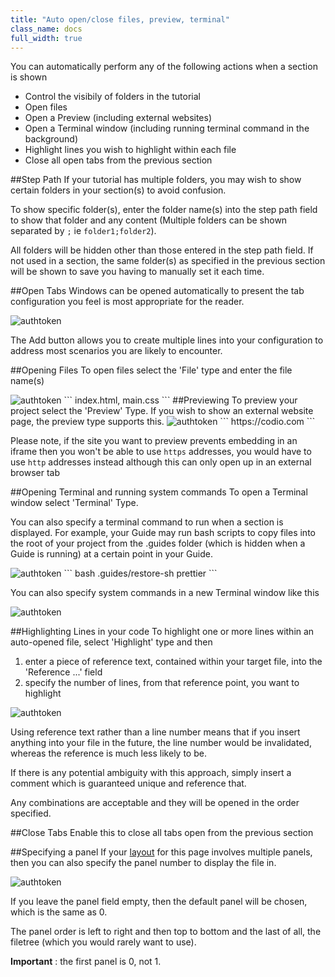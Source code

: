 ```yaml
---
title: "Auto open/close files, preview, terminal"
class_name: docs
full_width: true
---
```


You can automatically perform any of the following actions when a section is shown

- Control the visibily of folders in the tutorial
- Open files
- Open a Preview (including external websites)
- Open a Terminal window (including running terminal command in the background)
- Highlight lines you wish to highlight within each file
- Close all open tabs from the previous section


##Step Path
If your tutorial has multiple folders, you may wish to show certain folders in your section(s) to avoid confusion.

To show specific folder(s), enter the folder name(s) into the step path field to show that folder and any content (Multiple folders can be shown separated by `;` ie `folder1;folder2`).

All folders will be hidden other than those entered in the step path field.  If not used in a section, the same folder(s) as specified in the previous section will be shown to save you having to manually set it each time.

##Open Tabs
Windows can be opened automatically to present the tab configuration you feel is most appropriate for the reader.

<img alt="authtoken" src="/img/docs/guides/guide_files.png" class="simple"/>

The Add button allows you to create multiple lines into your configuration to address most scenarios you are likely to encounter.

##Opening Files
To open files select the 'File' type and enter the file name(s)

<img alt="authtoken" src="/img/docs/guides/type_file.png" class="simple"/>
```
index.html, main.css
```
##Previewing
To preview your project select the 'Preview' Type. If you wish to show an external website page, the preview type supports this.

<img alt="authtoken" src="/img/docs/guides/type_preview.png" class="simple"/>
```
 https://codio.com
```

Please note, if the site you want to preview prevents embedding in an iframe then you won't be able to use `https` addresses, you would have to use `http` addresses instead although this can only open up in an external browser tab

##Opening Terminal and running system commands
To open a Terminal window select 'Terminal' Type.  

You can also specify a terminal command to run when a section is displayed. For example, your Guide may run bash scripts to copy files into the root of your project from the .guides folder (which is hidden when a Guide is running) at a certain point in your Guide.

<img alt="authtoken" src="/img/docs/guides/type_terminal.png" class="simple"/>
```
bash .guides/restore-sh prettier
```

You can also specify system commands in a new Terminal window like this

<img alt="authtoken" src="/img/docs/guides/terminal_command.png" class="simple"/>


##Highlighting Lines in your code
To highlight one or more lines within an auto-opened file, select 'Highlight' type and then  

1. enter a piece of reference text, contained within your target file, into the 'Reference ...' field
2. specify the number of lines, from that reference point, you want to highlight

<img alt="authtoken" src="/img/docs/guides/type_highlight.png" class="simple"/>


Using reference text rather than a line number means that if you insert anything into your file in the future, the line number would be invalidated, whereas the reference is much less likely to be.

If there is any potential ambiguity with this approach, simply insert a comment which is guaranteed unique and reference that.

Any combinations are acceptable and they will be opened in the order specified.


##Close Tabs
Enable this to close all tabs open from the previous section


##Specifying a panel
If your [layout](/docs/ide/tools/guides/layouts) for this page involves multiple panels, then you can also specify the panel number to display the file in.

<img alt="authtoken" src="/img/docs/guides/panel.png" class="simple"/>

If you leave the panel field empty, then the default panel will be chosen, which is the same as 0.

The panel order is left to right and then top to bottom and the last of all, the filetree (which you would rarely want to use).

**Important** : the first panel is 0, not 1.

